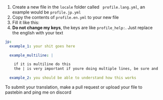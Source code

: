 
1) Create a new file in the `locale` folder called ` profile.lang.yml`, an example would be `profile.jp.yml`
2) Copy the contents of `profile.en.yml` to your new file
3) Fill it like this:
3) **Do not change my keys**, the keys are like `profile_help:`. Just replace the english with your text

```yaml
jp:
  example_1: your shit goes here
  
  example_multiline: |
  
    if it is multiline do this
    the | is very important if youre doing multiple lines, be sure and match my tabs
    
  example_2: you should be able to understand how this works
```


To submit your translation, make a pull request or upload your file to pastebin and ping me on discord
